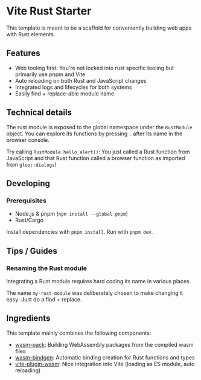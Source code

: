 # Vite Rust Starter

This template is meant to be a scaffold for conveniently building web apps with Rust elements.

## Features

-   Web tooling first: You're not locked into rust specific tooling but primarily use pnpm and Vite
-   Auto reloading on both Rust and JavaScript changes
-   Integrated logs and lifecycles for both systems
-   Easily find + replace-able module name

## Technical details

The rust module is exposed to the global namespace under the `RustModule` object.
You can explore its functions by pressing `.` after its name in the browser console.

Try calling `RustModule.hello_alert()`:
You just called a Rust function from JavaScript and that Rust function called a browser function as imported from `gloo::dialogs`!

## Developing

### Prerequisites

-   Node.js & pnpm (`npm install --global pnpm`)
-   Rust/Cargo

Install dependencies with `pnpm install`. Run with `pnpm dev`.

## Tips / Guides

### Renaming the Rust module

Integrating a Rust module requires hard coding its name in various places.

The name `my-rust-module` was deliberately chosen to make changing it easy: Just do a find + replace.

## Ingredients

This template mainly combines the following components:

-   [wasm-pack](https://github.com/rustwasm/wasm-pack): Building WebAssembly packages from the compiled wasm files
-   [wasm-bindgen](https://rustwasm.github.io/docs/wasm-bindgen/): Automatic binding creation for Rust functions and types
-   [vite-plugin-wasm](https://github.com/Menci/vite-plugin-wasm): Nice integration into Vite (loading as ES module, auto reloading)
